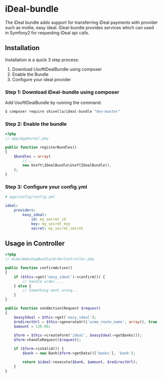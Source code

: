 iDeal-bundle
============

The iDeal bundle adds support for transferring iDeal payments with provider such as mollie, easy ideal.
iDeal-bundle provides services which can used in Symfony2 for requesting iDeal api calls.

Installation
------------
Installation is a quick 3 step process:

1. Download UsoftIDealBundle using composer
2. Enable the Bundle
3. Configure your ideal provider


### Step 1: Download iDeal-bundle using composer

Add UsoftIDealBundle by running the command:

``` bash
$ composer require shivella/ideal-bundle "dev-master"
```

### Step 2: Enable the bundle


``` php
<?php
// app/AppKernel.php

public function registerBundles()
{
    $bundles = array(
        // ...
        new Usoft\IDealBundle\UsoftIDealBundle(),
    );
}
```

### Step 3: Configure your config.yml
```yaml
# app/config/config.yml

ideal:
    providers:
        easy_ideal:
            id: my_secret_id
            key: my_secret_key
            secret: my_secret_secret
```


Usage in Controller
-------------------


``` php
<?php
// Acme/WebshopBundle/OrderController.php

public function confirmAction()
{
    if ($this->get('easy_ideal')->confirm()) {
        // handle order....
    } else {
        // Something went wrong...
    }
}

public function sendAction(Request $request)
{
    $easyIdeal = $this->get('easy_ideal');
    $redirectUrl = $this->generateUrl('acme_route_name', array(), true);
    $amount = 120.99;
    
    $form = $this->createForm('ideal', $easyIdeal->getBanks());
    $form->handleRequest($request);

    if ($form->isValid()) {
        $bank = new Bank($form->getData()['banks'], 'bank');

        return $ideal->execute($bank, $amount, $redirectUrl);
    }
}
```

